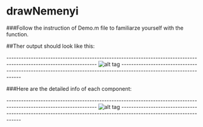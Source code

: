 # drawNemenyi

###Follow the instruction of Demo.m file to familiarze yourself with the function.

##Ther output should look like this:

*-------------------------------------------------------------------------------------------------------------------*
![alt tag](https://raw.github.com/sepehrband/drawNemenyi/master/NemenyiResults_1.tif)
*-------------------------------------------------------------------------------------------------------------------*

###Here are the detailed info of each component:

*-------------------------------------------------------------------------------------------------------------------*
![alt tag](https://raw.github.com/sepehrband/drawNemenyi/master/NemenyiResults_2.tif)
*-------------------------------------------------------------------------------------------------------------------*
